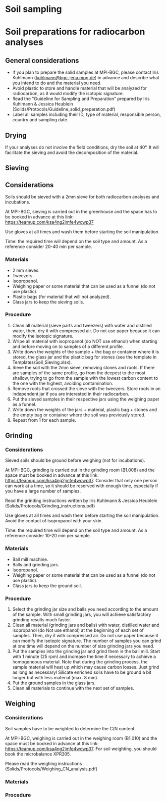 # Soil sampling
<!---
- Amount of samples
- Amount of material per sample.
- Materials: bags, labels, soil auger, palette knife

* Sieving the soil down to 2mm: Removing roots and stones, weighing, refilling and cleaning. Depending on the total sample volume, soil layer and soil structure, this should take no more than one hour per sample, assuming you bring 500 mg of soil sample. 
* Grinding: plant material 2-4 minutes grinding and soil material 3-8 minutes grinding (depending on soil type) plus cleaning and preparation time. Add approximately 5 minutes per sample.
* Weighing: It doesn't matter if you are weighing samples for 15N or 13C or total CN app. 5-8 minutes per sample, taking into account all pre-preparation. 
For 14C we only prepare the sample list, we don't have to prepare anything else.
* Measurements: for the soil samples we should know the C/N content because this defines how much we have to weigh for the Isotopes. The plant samples are more or less similar.    
Booking procedure: 
* sieving: Greenhouse 
* grinding: only single space, 
* Weighing: weighing room, balance type XPR2 or MX5 for Isotopes and XPR205 for total CN. We should try to start with the total CN content. The ROma department needs a bit time to determine the samples. They should know in advance so that they are prepared to measure your samples immediately. 
-->



# Soil preparations for radiocarbon analyses

## General considerations

- If you plan to prepare the solid samples at MPI-BGC, please contact Iris Kuhlmann (kuhlmann@bgc-jena.mpg.de) in advance and describe what you intend to do and the material you need.
- Avoid plastic to store and handle material that will be analyzed for radiocarbon, as it would modify the isotopic signature.
- Read the "Guideline for Sampling and Preparation" prepared by Iris Kuhlmann & Jessica Heublein (Solids/Protocols/Guideline_solid_preparation.pdf)
- Label all samples including their ID, type of material, responsible person, country and sampling date.
  
## Drying
If your analyses do not involve the field conditions, dry the soil at 40&deg;. It will facilitate the sieving and avoid the decomposition of the material. 

## Sieving 

## Considerations
Soils should be sieved with a 2mm sieve for both radiocarbon analyses and incubations. 

At MPI-BGC, sieving is carried out in the greenhouse and the space has to be booked in advance at this link: https://teamup.com/ksa4ng2jmfe4wcwp37

Use gloves at all times and wash them before starting the soil manipulation.

Time: the required time will depend on the soil type and amount. As a reference consider 20-40 min per sample. 

### Materials
- 2 mm sieves.
- Tweezers.
- Isopropanol.
- Weighing paper or some material that can be used as a funnel (do not use plastic).
- Plastic bags (for material that will not analyzed).
- Glass jars to keep the sieving soils. 

### Procedure

1. Clean all material (sieve parts and tweezers) with water and distilled water, then, dry it with compressed air. Do not use paper because it can modify the isotopic signature.
2. Wripe all material with isopropanol (do NOT use ethanol) when starting and before moving on to samples of a different profile.
3. Write down the weights of the sample + the bag or container where it is stored, the glass jar and the plastic bag for stones (see the template in Templates/Soil_Sieving.xlsx).
4. Sieve the soil with the 2mm sieve, removing stones and roots. If there are samples of the same profile, go from the deepest to the most shallow, trying to go from the sample with the lowest carbon content to the one with the highest, avoiding contamination.
5. Remove roots that crossed the sieve with the tweezers. Store roots in an independent jar if you are interested in their radiocarbon. 
6. Put the sieved samples in their respective jars using the weighing paper as a funnel.
7. Write down the weights of the jars + material, plastic bag + stones and the empty bag or container where the soil was previously stored.
8. Repeat from 1 for each sample.

## Grinding 

### Considerations

Sieved soils should be ground before weighing (not for incubations). 

At MPI-BGC, grinding is carried out in the grinding room (​B1.008) and the space must be booked in advance at this link: https://teamup.com/ksa4ng2jmfe4wcwp37. Consider that only one person can work at a time, so it should be reserved with enough time, especially if you have a large number of samples. 

Read the grinding instructions written by Iris Kuhlmann & Jessica Heublein (Solids/Protocols/Grinding_instructions.pdf)

Use gloves at all times and wash them before starting the soil manipulation. Avoid the contact of isopropanol with your skin. 

Time: the required time will depend on the soil type and amount. As a reference consider 10-20 min per sample. 

### Materials

- Ball mill machine.
- Balls and grinding jars.
- Isopropanol.
- Weighing paper or some material that can be used as a funnel (do not use plastic).
- Glass jars to keep the ground soil. 

### Procedure

1. Select the grinding jar size and balls you need according to the amount of the sample. With small grinding jars, you will achieve satisfactory grinding results much faster.
2. Clean all material (grinding jars and balls) with water, distilled water and isopropanol (do Not use ethanol) at the beginning of each set of samples. Then, dry it with compressed air. Do not use paper because it can modify the isotopic signature. The number of samples you can grind at one time will depend on the number of size grinding jars you need.
3. Put the samples into the grinding jar and grind them in the ball mill. Start with 1 minute (25 rpm) and increase the time if necessary to achieve a homogeneous material. Note that during the grinding process, the sample material will heat up which may cause carbon losses. Just grind as long as necessary! Silicate enriched soils have to be ground a bit longer but with less material (max. 8 min).
4. Put the ground samples in the glass jars.
5. Clean all materials to continue with the next set of samples.

## Weighing

### Considerations
Soil samples have to be weighted to determine the C/N content.

At MPI-BGC, weighing is carried out in the weighing room (B1.010) and the space must be booked in advance at this link: https://teamup.com/ksa4ng2jmfe4wcwp37. For soil weighting, you should book the microbalance XPR205.

Please read the weighing instructions (Solids/Protocols/Weighing_CN_analysis.pdf)

### Materials


### Procedure
